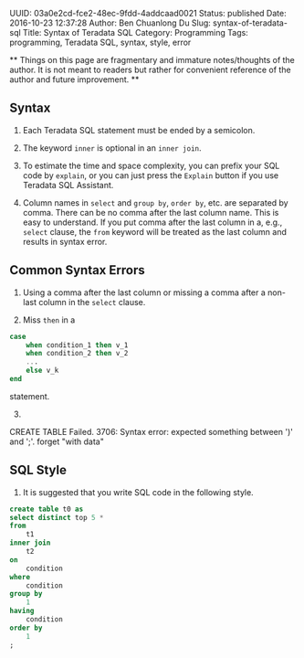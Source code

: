 UUID: 03a0e2cd-fce2-48ec-9fdd-4addcaad0021
Status: published
Date: 2016-10-23 12:37:28
Author: Ben Chuanlong Du
Slug: syntax-of-teradata-sql
Title: Syntax of Teradata SQL
Category: Programming
Tags: programming, Teradata SQL, syntax, style, error

**
Things on this page are
fragmentary and immature notes/thoughts of the author.
It is not meant to readers
but rather for convenient reference of the author and future improvement.
**


## Syntax

1. Each Teradata SQL statement must be ended by a semicolon.

5. The keyword `inner` is optional in an `inner join`.

6. To estimate the time and space complexity, 
you can prefix your SQL code by `explain`,
or you can just press the `Explain` button if you use Teradata SQL Assistant.

2. Column names in `select` and `group by`, `order by`, etc. are separated by comma. 
There can be no comma after the last column name.
This is easy to understand. 
If you put comma after the last column in a, e.g., `select` clause,
the `from` keyword will be treated as the last column and results in syntax error.


## Common Syntax Errors

1. Using a comma after the last column or missing a comma 
after a non-last column in the `select` clause.

2. Miss `then` in  a 
```SQL
case 
    when condition_1 then v_1 
    when condition_2 then v_2 
    ...
    else v_k 
end 
```
statement.

3. 
CREATE TABLE Failed. 3706: Syntax error: expected something between ')' and ';'.
forget "with data"

## SQL Style
1. It is suggested that you write SQL code in the following style.
```SQL
create table t0 as
select distinct top 5 *
from
    t1
inner join
    t2
on
    condition
where
    condition
group by
    1
having
    condition
order by
    1
;
```

